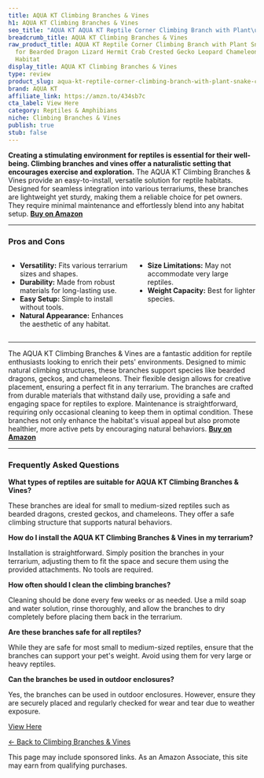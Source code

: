 ```yaml
---
title: AQUA KT Climbing Branches & Vines
h1: AQUA KT Climbing Branches & Vines
seo_title: "AQUA KT AQUA KT Reptile Corner Climbing Branch with Plant\u2026"
breadcrumb_title: AQUA KT Climbing Branches & Vines
raw_product_title: AQUA KT Reptile Corner Climbing Branch with Plant Snake Climb Tree
  for Bearded Dragon Lizard Hermit Crab Crested Gecko Leopard Chameleon Frog Terrarium
  Habitat
display_title: AQUA KT Climbing Branches & Vines
type: review
product_slug: aqua-kt-reptile-corner-climbing-branch-with-plant-snake-climb-tree-for-29478dc2
brand: AQUA KT
affiliate_link: https://amzn.to/434sb7c
cta_label: View Here
category: Reptiles & Amphibians
niche: Climbing Branches & Vines
publish: true
stub: false
---
```


<div id="intro" class="full-width">
  <p><strong>Creating a stimulating environment for reptiles is essential for their well-being. Climbing branches and vines offer a naturalistic setting that encourages exercise and exploration.</strong> The AQUA KT Climbing Branches & Vines provide an easy-to-install, versatile solution for reptile habitats. Designed for seamless integration into various terrariums, these branches are lightweight yet sturdy, making them a reliable choice for pet owners. They require minimal maintenance and effortlessly blend into any habitat setup. <a href="https://amzn.to/434sb7c" rel="nofollow sponsored noopener" target="_blank"><strong>Buy on Amazon</strong></a></p>
</div>

<hr />
<h3 id="pros-cons">Pros and Cons</h3>
<div class="pc-grid" style="display:grid;grid-template-columns:1fr 1fr;gap:16px;">
  <ul>
    <li><strong>Versatility:</strong> Fits various terrarium sizes and shapes.</li>
    <li><strong>Durability:</strong> Made from robust materials for long-lasting use.</li>
    <li><strong>Easy Setup:</strong> Simple to install without tools.</li>
    <li><strong>Natural Appearance:</strong> Enhances the aesthetic of any habitat.</li>
  </ul>
  <ul>
    <li><strong>Size Limitations:</strong> May not accommodate very large reptiles.</li>
    <li><strong>Weight Capacity:</strong> Best for lighter species.</li>
  </ul>
</div>
<hr />

<div class="full-width">
  <p>The AQUA KT Climbing Branches & Vines are a fantastic addition for reptile enthusiasts looking to enrich their pets' environments. Designed to mimic natural climbing structures, these branches support species like bearded dragons, geckos, and chameleons. Their flexible design allows for creative placement, ensuring a perfect fit in any terrarium. The branches are crafted from durable materials that withstand daily use, providing a safe and engaging space for reptiles to explore. Maintenance is straightforward, requiring only occasional cleaning to keep them in optimal condition. These branches not only enhance the habitat's visual appeal but also promote healthier, more active pets by encouraging natural behaviors. <a href="https://amzn.to/434sb7c" rel="nofollow sponsored noopener" target="_blank"><strong>Buy on Amazon</strong></a></p>
</div>

<hr />
<h3 id="faqs">Frequently Asked Questions</h3>

<p><strong>What types of reptiles are suitable for AQUA KT Climbing Branches & Vines?</strong></p>
<p>These branches are ideal for small to medium-sized reptiles such as bearded dragons, crested geckos, and chameleons. They offer a safe climbing structure that supports natural behaviors.</p>

<p><strong>How do I install the AQUA KT Climbing Branches & Vines in my terrarium?</strong></p>
<p>Installation is straightforward. Simply position the branches in your terrarium, adjusting them to fit the space and secure them using the provided attachments. No tools are required.</p>

<p><strong>How often should I clean the climbing branches?</strong></p>
<p>Cleaning should be done every few weeks or as needed. Use a mild soap and water solution, rinse thoroughly, and allow the branches to dry completely before placing them back in the terrarium.</p>

<p><strong>Are these branches safe for all reptiles?</strong></p>
<p>While they are safe for most small to medium-sized reptiles, ensure that the branches can support your pet's weight. Avoid using them for very large or heavy reptiles.</p>

<p><strong>Can the branches be used in outdoor enclosures?</strong></p>
<p>Yes, the branches can be used in outdoor enclosures. However, ensure they are securely placed and regularly checked for wear and tear due to weather exposure.</p>
<p><a class="btn" href="https://amzn.to/434sb7c" target="_blank" rel="nofollow sponsored noopener">View Here</a></p>
<p><a href="/roundups/reptiles-amphibians/climbing-branches-vines/">← Back to Climbing Branches & Vines</a></p>
<aside class="disclosure">This page may include sponsored links. As an Amazon Associate, this site may earn from qualifying purchases.</aside>
